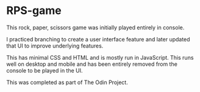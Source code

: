 # RPS-game

This rock, paper, scissors game was initially played entirely in console.

I practiced branching to create a user interface feature and later updated that UI to improve underlying features.

This has minimal CSS and HTML and is mostly run in JavaScript. This runs well on desktop and mobile and has been entirely removed from the console to be played in the UI.

This was completed as part of The Odin Project.
